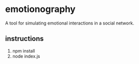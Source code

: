 # emotionography
A tool for simulating emotional interactions in a social network.

## instructions

1. npm install
2. node index.js